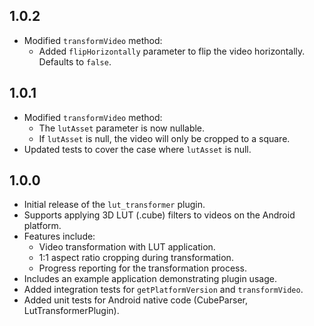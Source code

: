 ## 1.0.2

* Modified `transformVideo` method:
    * Added `flipHorizontally` parameter to flip the video horizontally. Defaults to `false`.

## 1.0.1

* Modified `transformVideo` method:
    * The `lutAsset` parameter is now nullable.
    * If `lutAsset` is null, the video will only be cropped to a square.
* Updated tests to cover the case where `lutAsset` is null.

## 1.0.0

* Initial release of the `lut_transformer` plugin.
* Supports applying 3D LUT (.cube) filters to videos on the Android platform.
* Features include:
    * Video transformation with LUT application.
    * 1:1 aspect ratio cropping during transformation.
    * Progress reporting for the transformation process.
* Includes an example application demonstrating plugin usage.
* Added integration tests for `getPlatformVersion` and `transformVideo`.
* Added unit tests for Android native code (CubeParser, LutTransformerPlugin).

